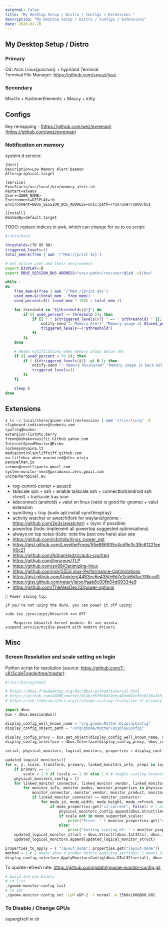 ```yaml
---
external: false
title: "My Desktop Setup / Distro / Configs / Extensions "
description: "My Desktop Setup / Distro / Configs / Extensions"
date: 2020-01-20
---
```


## My Desktop Setup / Distro
### Primary
OS: Arch Linux(pacman) + hyprland
Terminal:   
Terminal File Manager: https://github.com/sxyazi/yazi  

### Secondary
MacOs + KarbinerElements + Maccy + kitty

## Configs
Key remapping - [https://github.com/wez/evremap](https://github.com/wez/evremap)  
### Notification on memory
system.d service:
```text
[Unit]
Description=Low Memory Alert Daemon
After=graphical.target

[Service]
ExecStart=/usr/local/bin/memory_alert.sh
Restart=always
User=<USER_NAME>
Environment=DISPLAY=:0
Environment=DBUS_SESSION_BUS_ADDRESS=unix:path=/run/user/1000/bus

[Install]
WantedBy=default.target

```
TODO: replace indices in awk, which can change for os to os
script:
```sh
#!/bin/bash

thresholds=(70 85 90)
triggered_levels=()
total_mem=$(free | awk '/^Mem:/{print $2}')

# Get active user and their environment
export DISPLAY=:0
export DBUS_SESSION_BUS_ADDRESS="unix:path=/run/user/$(id -u)/bus"

while :
do
    free_mem=$(free | awk '/^Mem:/{print $4}')
    used_mem=$((total_mem - free_mem))
    used_percent=$(( (used_mem * 100) / total_mem ))

    for threshold in "${thresholds[@]}"; do
        if (( used_percent >= threshold )); then
            if [[ ! " ${triggered_levels[@]} " =~ " ${threshold} " ]]; then
                notify-send "⚠️ Memory Alert" "Memory usage at ${used_percent}% (Threshold: ${threshold}%)"
                triggered_levels+=("$threshold")
            fi
        fi
    done

    # Reset notifications when memory drops below 70%
    if (( used_percent < 70 )); then
        if [ ${#triggered_levels[@]} -gt 0 ]; then
            notify-send "✅ Memory Recovered" "Memory usage is back below 70%."
            triggered_levels=()
        fi
    fi

    sleep 5
done

```
## Extensions
```sh
❯ ls ~/.local/share/gnome-shell/extensions | sed "s/\s+/\\n/g" -E
clipboard-indicator@tudmotu.com
cpufreq@konkor
extension-list@tu.berry
freon@UshakovVasilii_Github.yahoo.com
InternetSpeedMonitor@Rishu
lockkeys@vaina.lt
mediacontrols@cliffniff.github.com
no-titlebar-when-maximized@alec.ninja
pano@elhan.io
sermon@rovellipaolo-gmail.com
system-monitor-next@paradoxxx.zero.gmail.com
unite@hardpixel.eu

```
- rog-control-center + asusctl
- tailscale vpn + ssh + enable tailscale ssh + connectbot(android ssh client) + trailscale tray icon
- kdeconnect (android) + valet on linux (valet is good for gnome) + valet extension
- syncthing + tray (sudo apt install syncthingtray)
- activity watcher or awatch(fork for wayland/gnome - https://github.com/2e3s/awatcher) + (sync if possible)
- powertop (todo: implement all powertop suggested optimisations)
- always on top notes (todo: note the best one here)
also see
- https://github.com/jcbritobr/linux_power_opt
- https://gist.github.com/LovetheFrogs/55e686935c4cd9e3c39c61221ee00c21
- https://github.com/AdnanHodzic/auto-cpufreq
- https://github.com/linrunner/TLP
- https://github.com/sn99/Optimizing-linux
- https://github.com/jazir555/Linux-Performance-Optimizations
- https://gist.github.com/Unixten/4483ec6e435fe6d7e2cb6dfac3f8ccd0
- https://gist.github.com/reterVision/faab6c00fb04d09334e9
- https://github.com/TheAlexDev23/power-options
```
🔋 Power saving tip:

If you’re not using the dGPU, you can power it off using:

sudo tee /proc/acpi/bbswitch <<< OFF

    Requires bbswitch kernel module. Or use nvidia-suspend.service/nvidia-powerd with modern drivers.
```
## Misc
### Screen Resolution and scale setting on login
Python script for resolution (source: https://github.com/T-vK/ScaleToggle/tree/master):
```python
#!/usr/bin/python3

# https://dbus.freedesktop.org/doc/dbus-python/tutorial.html
# https://github.com/GNOME/mutter/blob/b5f99bd12ebc483e682e39c8126a1b51772bc67d/data/dbus-interfaces/org.gnome.Mutter.DisplayConfig.xml
# https://ask.fedoraproject.org/t/change-scaling-resolution-of-primary-monitor-from-bash-terminal/19892

import dbus
bus = dbus.SessionBus()

display_config_well_known_name = "org.gnome.Mutter.DisplayConfig"
display_config_object_path = "/org/gnome/Mutter/DisplayConfig"

display_config_proxy = bus.get_object(display_config_well_known_name, display_config_object_path)
display_config_interface = dbus.Interface(display_config_proxy, dbus_interface=display_config_well_known_name)

serial, physical_monitors, logical_monitors, properties = display_config_interface.GetCurrentState()

updated_logical_monitors=[]
for x, y, scale, transform, primary, linked_monitors_info, props in logical_monitors:
    if primary == 1:
        scale = 2.0 if (scale == 1.0) else 1.0 # toggle scaling between 1.0 and 2.0 for the primary monitor
    physical_monitors_config = []
    for linked_monitor_connector, linked_monitor_vendor, linked_monitor_product, linked_monitor_serial in linked_monitors_info:
        for monitor_info, monitor_modes, monitor_properties in physical_monitors:
            monitor_connector, monitor_vendor, monitor_product, monitor_serial = monitor_info
            if linked_monitor_connector == monitor_connector:
                for mode_id, mode_width, mode_height, mode_refresh, mode_preferred_scale, mode_supported_scales, mode_properties in monitor_modes:
                    if mode_properties.get("is-current", False): # ( mode_properties provides is-current, is-preferred, is-interlaced, and more)
                        physical_monitors_config.append(dbus.Struct([monitor_connector, mode_id, {}]))
                        if scale not in mode_supported_scales:
                            print("Error: " + monitor_properties.get("display-name") + " doesn't support that scaling value! (" + str(scale) + ")")
                        else:
                            print("Setting scaling of: " + monitor_properties.get("display-name") + " to " + str(scale) + "!")
    updated_logical_monitor_struct = dbus.Struct([dbus.Int32(x), dbus.Int32(y), dbus.Double(scale), dbus.UInt32(transform), dbus.Boolean(primary), physical_monitors_config])
    updated_logical_monitors.append(updated_logical_monitor_struct)

properties_to_apply = { "layout_mode": properties.get("layout-mode")}
method = 1 # 2 means show a prompt before applying settings; 1 means instantly apply settings without prompt
display_config_interface.ApplyMonitorsConfig(dbus.UInt32(serial), dbus.UInt32(method), updated_logical_monitors, properties_to_apply)
```

To update refresh rate: https://github.com/jadahl/gnome-monitor-config.git
```bash
# build and use binary
# to list
./gnome-monitor-config list
# to set
./gnome-monitor-config set -LpM eDP-2 -t normal -m 2560x1600@60.002
```
### To Disable / Change GPUs
supergfxctl in cli
